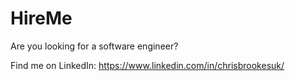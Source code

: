 # HireMe

Are you looking for a software engineer?

Find me on LinkedIn: https://www.linkedin.com/in/chrisbrookesuk/

